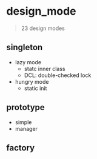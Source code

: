 # design_mode
> 23 design modes
## singleton
  - lazy mode
    - statc inner class
    - DCL: double-checked lock
  - hungry mode 
    - static init

## prototype
 - simple 
 - manager
 
## factory
